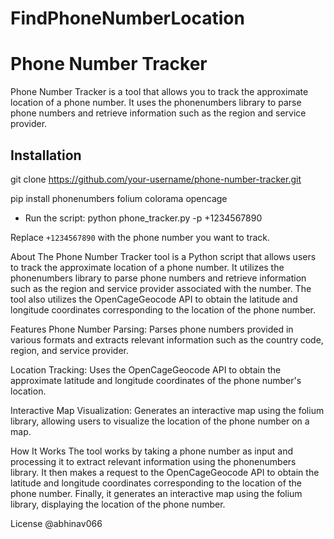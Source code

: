 ﻿# FindPhoneNumberLocation

 # Phone Number Tracker

Phone Number Tracker is a tool that allows you to track the approximate location of a phone number. It uses the phonenumbers library to parse phone numbers and retrieve information such as the region and service provider.

## Installation


git clone https://github.com/your-username/phone-number-tracker.git

pip install phonenumbers folium colorama opencage

- Run the script:
python phone_tracker.py -p +1234567890


Replace `+1234567890` with the phone number you want to track.


About
The Phone Number Tracker tool is a Python script that allows users to track the approximate location of a phone number. It utilizes the phonenumbers library to parse phone numbers and retrieve information such as the region and service provider associated with the number. The tool also utilizes the OpenCageGeocode API to obtain the latitude and longitude coordinates corresponding to the location of the phone number.

Features
Phone Number Parsing: Parses phone numbers provided in various formats and extracts relevant information such as the country code, region, and service provider.

Location Tracking: Uses the OpenCageGeocode API to obtain the approximate latitude and longitude coordinates of the phone number's location.

Interactive Map Visualization: Generates an interactive map using the folium library, allowing users to visualize the location of the phone number on a map.

How It Works
The tool works by taking a phone number as input and processing it to extract relevant information using the phonenumbers library. It then makes a request to the OpenCageGeocode API to obtain the latitude and longitude coordinates corresponding to the location of the phone number. Finally, it generates an interactive map using the folium library, displaying the location of the phone number.


License
@abhinav066


 
